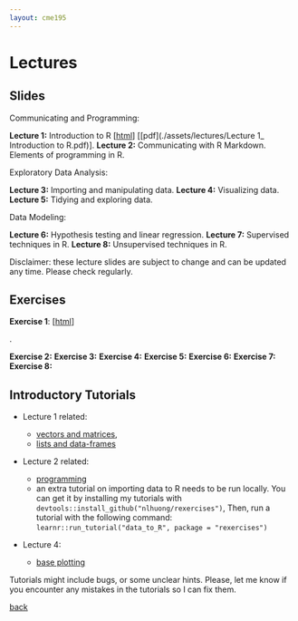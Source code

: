 ```yaml
---
layout: cme195
---
```


# [](#lectures) Lectures

## [](#slides) Slides

Communicating and Programming:

**Lecture 1:** Introduction to R [[html](./assets/lectures/Lecture1_Intro.html)]
[[pdf](./assets/lectures/Lecture 1_ Introduction to R.pdf)].
**Lecture 2:** Communicating with R Markdown. Elements of programming in R.

Exploratory Data Analysis:

**Lecture 3:** Importing and manipulating data.
**Lecture 4:** Visualizing data.
**Lecture 5:** Tidying and exploring data.

Data Modeling:

**Lecture 6:** Hypothesis testing and linear regression.
**Lecture 7:** Supervised techniques in R.
**Lecture 8:** Unsupervised techniques in R.

Disclaimer: these lecture slides are subject to change and can be updated
any time. Please check regularly.

## [](#exe) Exercises

**Exercise 1**: [[html](./assets/exercises/Lec1_Exercises.nb.html)]
<!---[[rmd](./assets/exercises/Lec1_Exercises.nb.html)]
[[solutions]] (./assets/exercises/Lec1_Exercises_with_Answers.nb.html)] --->.
**Exercise 2:**
**Exercise 3:**
**Exercise 4:**
**Exercise 5:**
**Exercise 6:**
**Exercise 7:**
**Exercise 8:**

<!--- * [Exercises for lecture 2](./assets/exercises/Lec2_Exercises.nb.html)
[[rmd](https://raw.githubusercontent.com/cme195/cme195.github.io/master/assets/exercises/Lec2_Exercises.Rmd)].
[Answers](./assets/exercises/Lec2_Exercises_with_Answers.nb.html)
[[rmd](https://raw.githubusercontent.com/cme195/cme195.github.io/master/assets/exercises/Lec2_Exercises_with_Answers.Rmd)].
* [Exercises for lecture 3](./assets/exercises/Lec3_Exercises.nb.html)
[[rmd](https://raw.githubusercontent.com/cme195/cme195.github.io/master/assets/exercises/Lec3_Exercises.Rmd)].
[Answers](./assets/exercises/Lec3_Exercises_with_Answers.nb.html)
[[rmd](https://raw.githubusercontent.com/cme195/cme195.github.io/master/assets/exercises/Lec3_Exercises_with_Answers.Rmd)].
* [Exercises for lecture 4](./assets/exercises/Lec4_Exercises.nb.html)
[[rmd](https://raw.githubusercontent.com/cme195/cme195.github.io/master/assets/exercises/Lec4_Exercises.Rmd)].
[Answers](./assets/exercises/Lec4_Exercises_with_Answers.nb.html)
[[rmd](https://raw.githubusercontent.com/cme195/cme195.github.io/master/assets/exercises/Lec4_Exercises_with_Answers.Rmd)].
* [Exercises for lecture 5](./assets/exercises/Lec5_Exercises.nb.html)
[[rmd](https://raw.githubusercontent.com/cme195/cme195.github.io/master/assets/exercises/Lec5_Exercises.Rmd)].
[Answers](./assets/exercises/Lec5_Exercises_with_Answers.nb.html)
[[rmd](https://raw.githubusercontent.com/cme195/cme195.github.io/master/assets/exercises/Lec5_Exercises_with_Answers.Rmd)].
* [Exercises for lecture 6](./assets/exercises/Lec6_Exercises.nb.html)
[[rmd](https://raw.githubusercontent.com/cme195/cme195.github.io/master/assets/exercises/Lec6_Exercises.Rmd)].
[Answers](./assets/exercises/Lec6_Exercises_with_Answers.nb.html)
[[rmd](https://raw.githubusercontent.com/cme195/cme195.github.io/master/assets/exercises/Lec6_Exercises_with_Answers.Rmd)].
* [Exercises for lecture 7](./assets/exercises/Lec7_Exercises.nb.html)
[[rmd](https://raw.githubusercontent.com/cme195/cme195.github.io/master/assets/exercises/Lec7_Exercises.Rmd)].
[Answers](./assets/exercises/Lec7_Exercises_with_Answers.nb.html)
[[rmd](https://raw.githubusercontent.com/cme195/cme195.github.io/master/assets/exercises/Lec7_Exercises_with_Answers.Rmd)].
* [Exercises for lecture 8](./assets/exercises/Lec8_Exercises.nb.html)
[[rmd](https://raw.githubusercontent.com/cme195/cme195.github.io/master/assets/exercises/Lec8_Exercises.Rmd)].
[Answers](./assets/exercises/Lec8_Exercises_with_Answers.nb.html)
[[rmd](https://raw.githubusercontent.com/cme195/cme195.github.io/master/assets/exercises/Lec8_Exercises_with_Answers.Rmd)].
-->


## [](#tut) Introductory Tutorials

* Lecture 1 related:
    + [vectors and matrices](https://cme195.shinyapps.io/vectors_and_matrices/),
    + [lists and data-frames](https://cme195.shinyapps.io/lists_and_data_frames/)

* Lecture 2 related:
    + [programming](https://cme195.shinyapps.io/programming/)
    +  an extra tutorial on importing data to R needs to be run locally. You can
get it by installing my tutorials with `devtools::install_github("nlhuong/rexercises")`,
Then, run a tutorial with the following command:
`learnr::run_tutorial("data_to_R", package = "rexercises")`
* Lecture 4:
    + [base plotting](https://cme195.shinyapps.io/base_plotting/)

Tutorials might include bugs, or some unclear hints. Please, let me know
if you encounter any mistakes in the tutorials so I can fix them.

[back](./)

